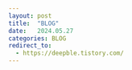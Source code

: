 ```yaml
---
layout: post
title:  "BLOG"
date:   2024.05.27
categories: BLOG
redirect_to: 
  - https://deepble.tistory.com/
---
```

